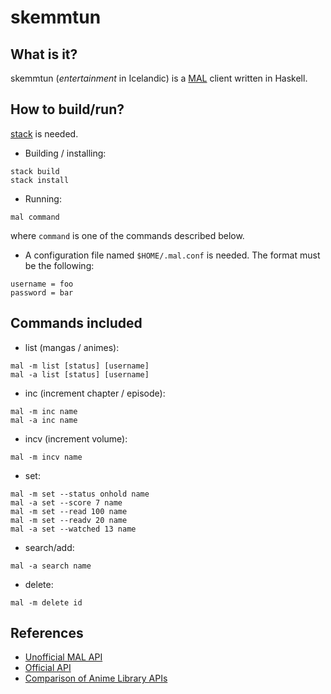 # skemmtun

## What is it?

skemmtun (*entertainment* in Icelandic) is a [MAL](http://myanimelist.net) client written in Haskell.

## How to build/run?

[stack](https://github.com/commercialhaskell/stack) is needed.

- Building / installing:
```
stack build
stack install
```

- Running:
```
mal command
```
where `command` is one of the commands described below.

- A configuration file named `$HOME/.mal.conf` is needed. The format must be the following:
```
username = foo
password = bar
```

## Commands included

- list (mangas / animes):
```
mal -m list [status] [username]
mal -a list [status] [username]
```

- inc (increment chapter / episode):
```
mal -m inc name
mal -a inc name
```

- incv (increment volume):
```
mal -m incv name
```

- set:
```
mal -m set --status onhold name
mal -a set --score 7 name
mal -m set --read 100 name
mal -m set --readv 20 name
mal -a set --watched 13 name
```

- search/add:
```
mal -a search name
```

- delete:
```
mal -m delete id
```

## References

- [Unofficial MAL API](https://github.com/chuyeow/myanimelist-api)
- [Official API](http://myanimelist.net/modules.php?go=api)
- [Comparison of Anime Library APIs](http://taiga.erengy.com/api.html)


